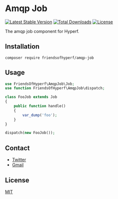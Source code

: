 # Amqp Job

[![Latest Stable Version](https://img.shields.io/packagist/v/friendsofhyperf/amqp-job)](https://packagist.org/packages/friendsofhyperf/amqp-job)
[![Total Downloads](https://img.shields.io/packagist/dt/friendsofhyperf/amqp-job)](https://packagist.org/packages/friendsofhyperf/amqp-job)
[![License](https://img.shields.io/packagist/l/friendsofhyperf/amqp-job)](https://github.com/friendsofhyperf/amqp-job)

The amqp job component for Hyperf.

## Installation

```shell
composer require friendsofhyperf/amqp-job
```

## Usage

```php
use FriendsOfHyperf\AmqpJob\Job;
use function FriendsOfHyperf\AmqpJob\dispatch;

class FooJob extends Job
{
    public function handle()
    {
        var_dump('foo');
    }
}

dispatch(new FooJob());

```

## Contact

- [Twitter](https://twitter.com/huangdijia)
- [Gmail](mailto:huangdijia@gmail.com)

## License

[MIT](LICENSE)


